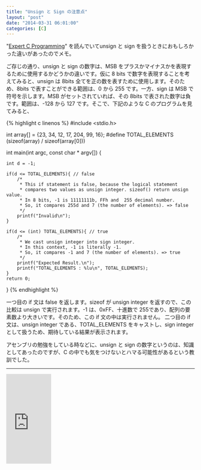 ```yaml
---
title: "Unsign と Sign の注意点"
layout: "post"
date: "2014-03-31 06:01:00"
categories: [C]
---
```


"[Expert C Programming](http://www.amazon.com/gp/product/0131774298)" を読んでいてunsign と sign を扱うときにおもしろかった違いがあったのでメモ。

ご存じの通り、unsign と sign の数字は、MSB をプラスかマイナスかを表現するために使用するかどうかの違いです。仮に 8 bits で数字を表現することを考えてみると、unsign は 8bits 全てを正の数を表すために使用します。そのため、8bits で表すことができる範囲は、0 から 255 です。一方、sign は MSB で符号を示します。MSB がセットされていれば、その 8bits で表された数字は負です。範囲は、-128 から 127 です。そこで、下記のような C のプログラムを見てみると、

{% highlight c linenos %}
#include <stdio.h>
 
int array[] = {23, 34, 12, 17, 204, 99, 16};
#define TOTAL_ELEMENTS (sizeof(array) / sizeof(array[0]))
 
int main(int argc, const char * argv[])
{
 
    int d = -1;
     
    if(d <= TOTAL_ELEMENTS){ // false
        /*
         * This if statement is false, because the logical statement
         * compares two values as unsign integer. sizeof() return unsign value.
         * In 8 bits, -1 is 11111111b, FFh and  255 decimal number.
         * So, it compares 255d and 7 (the number of elements). => false
         */
        printf("Invalid\n");
    }
     
    if(d <= (int) TOTAL_ELEMENTS){ // true
        /*
         * We cast unsign integer into sign integer.
         * In this context, -1 is literally -1. 
         * So, it compares -1 and 7 (the number of elements). => true
         */
        printf("Expected Result.\n");
        printf("TOTAL_ELEMENTS : %lu\n", TOTAL_ELEMENTS);
    }
    return 0;
}
{% endhighlight %}

一つ目の if 文は false を返します。sizeof が unsign integer を返すので、この比較は unsign で実行されます。-1 は、0xFF、十進数で 255であり、配列の要素数より大きいです。そのため、この if 文の中は実行されません。
二つ目の if 文は、unsign integer である、TOTAL_ELEMENTS をキャストし、sign integer として扱うため、期待している結果が表示されます。

アセンブリの勉強をしている時などに、unsign と sign の数字というのは、知識としてあったのですが、C の中でも気をつけないとハマる可能性があるという教訓でした。 

*** 

<iframe src="http://rcm-fe.amazon-adsystem.com/e/cm?lt1=_blank&bc1=000000&IS2=1&bg1=FFFFFF&fc1=000000&lc1=0000FF&t=komchax-22&o=9&p=8&l=as1&m=amazon&f=ifr&ref=tf_til&asins=4756116396" style="width:120px;height:240px;" scrolling="no" marginwidth="0" marginheight="0" frameborder="0"></iframe>
